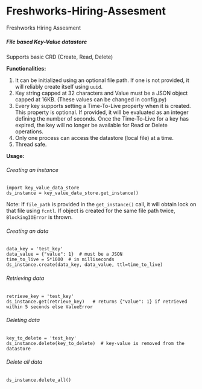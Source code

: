 # Freshworks-Hiring-Assesment
Freshworks Hiring Assesment


##### File based Key-Value datastore

   Supports basic CRD (Create, Read, Delete)

**Functionalities:**
  1. It can be initialized using an optional file path. If one is not provided, it will reliably create itself using `uuid`.
  2. Key string capped at 32 characters and Value must be a JSON object capped at 16KB. (These values can be changed in config.py)
  3. Every key supports setting a Time-To-Live property when it is created. This property is optional. If provided, it will be evaluated as an integer defining the number of seconds. Once the Time-To-Live for a key has expired, the key will no longer be available for Read or Delete operations.
  4. Only one process can access the datastore (local file) at a time.
  5. Thread safe.


**Usage:**

###### Creating an instance
```
import key_value_data_store
ds_instance = key_value_data_store.get_instance()
```

Note: If `file_path` is provided in the `get_instance()` call, it will obtain lock on that file using `fcntl`. If object is created for the same file path twice, `BlockingIOError` is thrown.

###### Creating an data
```
data_key = 'test_key'
data_value = {"value": 1}  # must be a JSON
time_to_live = 5*1000  # in milliseconds
ds_instance.create(data_key, data_value, ttl=time_to_live)
```

###### Retrieving data
```
retrieve_key = 'test_key'
ds_instance.get(retrieve_key)   # returns {"value": 1} if retrieved within 5 seconds else ValueError
```

###### Deleting data
```
key_to_delete = 'test_key'
ds_instance.delete(key_to_delete)  # key-value is removed from the datastore
```

###### Delete all data
```
ds_instance.delete_all()
```
